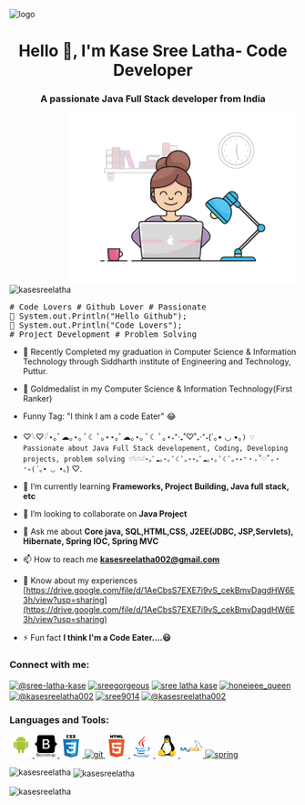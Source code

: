 ![logo](https://github.com/KaseSreeLatha/KaseSreeLatha/blob/main/Blue%20Yellow%20Futuristic%20Virtual%20Technology%20Blog%20Banner.png)
<h1 align="center">Hello 👋, I'm Kase Sree Latha- Code Developer</h1>
<h3 align="center">A passionate Java Full Stack developer from India</h3>
<img align="right" alt="Coding" width="400" src="https://github.com/KaseSreeLatha/KaseSreeLatha/blob/main/output-onlinegiftools.gif">
<p align="left"> <img src="https://komarev.com/ghpvc/?username=kasesreelatha&label=Profile%20views&color=0e75b6&style=flat" alt="kasesreelatha" /> </p>

<pre>
# Code Lovers # Github Lover # Passionate
👾 System.out.Println("Hello Github");
👾 System.out.Println("Code Lovers");
# Project Development # Problem Solving
</pre>
- 📖 Recently Completed my graduation in Computer Science & Information Technology through
      Siddharth institute of Engineering and Technology, Puttur.

- 🥇 Goldmedalist in my Computer Science & Information Technology(First Ranker)

- Funny Tag: "I think I am a code Eater" 😂

- ♡𓆩♡𓆪⋆｡ﾟ☁︎｡⋆｡ ﾟ☾ ﾟ｡⋆⋆｡ﾟ☁︎｡⋆｡ ﾟ☾ ﾟ｡⋆˖⁺‧₊˚♡˚₊‧⁺˖(´｡• ◡ •｡`) ♡ Passionate about Java Full Stack developement, Coding, Developing projects, problem solving ♡𓆩♡𓆪⋆｡ﾟ☁︎｡⋆｡ ﾟ☾ ﾟ｡⋆⋆｡ﾟ☁︎｡⋆｡ ﾟ☾ ﾟ｡⋆˖⁺‧₊˚♡˚₊‧⁺˖(´｡• ◡ •｡`) ♡.
  
- 🌱 I’m currently learning **Frameworks, Project Building, Java full stack, etc**

- 👯 I’m looking to collaborate on **Java Project**

- 💬 Ask me about **Core java, SQL,HTML,CSS, J2EE(JDBC, JSP,Servlets), Hibernate, Spring IOC, Spring MVC**

- 📫 How to reach me **kasesreelatha002@gmail.com**

- 📄 Know about my experiences [https://drive.google.com/file/d/1AeCbsS7EXE7i9vS_cekBmvDagdHW6E3h/view?usp=sharing](https://drive.google.com/file/d/1AeCbsS7EXE7i9vS_cekBmvDagdHW6E3h/view?usp=sharing)

- ⚡ Fun fact **I think I'm a Code Eater....😃**

<h3 align="left">Connect with me:</h3>
<p align="left">
<a href="https://codepen.io/sree-latha-kase" target="blank"><img align="center" src="https://raw.githubusercontent.com/rahuldkjain/github-profile-readme-generator/master/src/images/icons/Social/codepen.svg" alt="@sree-latha-kase" height="30" width="40" /></a>
<a href="https://twitter.com/sreegorgeous" target="blank"><img align="center" src="https://raw.githubusercontent.com/rahuldkjain/github-profile-readme-generator/master/src/images/icons/Social/twitter.svg" alt="sreegorgeous" height="30" width="40" /></a>
<a href="https://linkedin.com/in/sree-latha-kase-560018229/" target="blank"><img align="center" src="https://raw.githubusercontent.com/rahuldkjain/github-profile-readme-generator/master/src/images/icons/Social/linked-in-alt.svg" alt="sree latha kase" height="30" width="40" /></a>
<a href="https://instagram.com/honeieee_queen" target="blank"><img align="center" src="https://raw.githubusercontent.com/rahuldkjain/github-profile-readme-generator/master/src/images/icons/Social/instagram.svg" alt="honeieee_queen" height="30" width="40" /></a>
<a href="https://www.hackerrank.com/kasesreelatha002?hr_r=1" target="blank"><img align="center" src="https://raw.githubusercontent.com/rahuldkjain/github-profile-readme-generator/master/src/images/icons/Social/hackerrank.svg" alt="@kasesreelatha002" height="30" width="40" /></a>
<a href="https://leetcode.com/sree9014/" target="blank"><img align="center" src="https://raw.githubusercontent.com/rahuldkjain/github-profile-readme-generator/master/src/images/icons/Social/leet-code.svg" alt="sree9014" height="30" width="40" /></a>
<a href="https://www.hackerearth.com/@kasesreelatha002" target="blank"><img align="center" src="https://raw.githubusercontent.com/rahuldkjain/github-profile-readme-generator/master/src/images/icons/Social/hackerearth.svg" alt="@kasesreelatha002" height="30" width="40" /></a>
</p>

<h3 align="left">Languages and Tools:</h3>
<p align="left"> <a href="https://developer.android.com" target="_blank" rel="noreferrer"> <img src="https://raw.githubusercontent.com/devicons/devicon/master/icons/android/android-original-wordmark.svg" alt="android" width="40" height="40"/> </a> <a href="https://getbootstrap.com" target="_blank" rel="noreferrer"> <img src="https://raw.githubusercontent.com/devicons/devicon/master/icons/bootstrap/bootstrap-plain-wordmark.svg" alt="bootstrap" width="40" height="40"/> </a> <a href="https://www.w3schools.com/css/" target="_blank" rel="noreferrer"> <img src="https://raw.githubusercontent.com/devicons/devicon/master/icons/css3/css3-original-wordmark.svg" alt="css3" width="40" height="40"/> </a> <a href="https://git-scm.com/" target="_blank" rel="noreferrer"> <img src="https://www.vectorlogo.zone/logos/git-scm/git-scm-icon.svg" alt="git" width="40" height="40"/> </a> <a href="https://www.w3.org/html/" target="_blank" rel="noreferrer"> <img src="https://raw.githubusercontent.com/devicons/devicon/master/icons/html5/html5-original-wordmark.svg" alt="html5" width="40" height="40"/> </a> <a href="https://www.java.com" target="_blank" rel="noreferrer"> <img src="https://raw.githubusercontent.com/devicons/devicon/master/icons/java/java-original.svg" alt="java" width="40" height="40"/> </a> <a href="https://www.linux.org/" target="_blank" rel="noreferrer"> <img src="https://raw.githubusercontent.com/devicons/devicon/master/icons/linux/linux-original.svg" alt="linux" width="40" height="40"/> </a> <a href="https://www.mysql.com/" target="_blank" rel="noreferrer"> <img src="https://raw.githubusercontent.com/devicons/devicon/master/icons/mysql/mysql-original-wordmark.svg" alt="mysql" width="40" height="40"/> </a> <a href="https://spring.io/" target="_blank" rel="noreferrer"> <img src="https://www.vectorlogo.zone/logos/springio/springio-icon.svg" alt="spring" width="40" height="40"/> </a> </p>

<p><img align="left" src="https://github-readme-stats.vercel.app/api/top-langs?username=kasesreelatha&show_icons=true&locale=en&layout=compact" alt="kasesreelatha" /></p>

<p>&nbsp;<img align="center" src="https://github-readme-stats.vercel.app/api?username=kasesreelatha&show_icons=true&locale=en" alt="kasesreelatha" /></p>

<p><img align="center" src="https://github-readme-streak-stats.herokuapp.com/?user=kasesreelatha&" alt="kasesreelatha" /></p>
